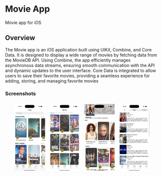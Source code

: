 # Movie App
Movie app for iOS

## Overview
The Movie app is an iOS application built using UIKit, Combine, and Core Data. It is designed to display a wide range of movies by fetching data from the MovieDB API. Using Combine, the app efficiently manages asynchronous data streams, ensuring smooth communication with the API and dynamic updates to the user interface. Core Data is integrated to allow users to save their favorite movies, providing a seamless experience for adding, storing, and managing favorite movies

### Screenshots

<h4 align="center">
<img src="Screenshots/1.png" width="20%" vspace="5" hspace="5" /> 
<img src="Screenshots/2.png" width="20%" vspace="5" hspace="5" />
<img src="Screenshots/3.png" width="20%" vspace="5" hspace="5" /> 
<img src="Screenshots/4.png" width="20%" vspace="5" hspace="5" />
